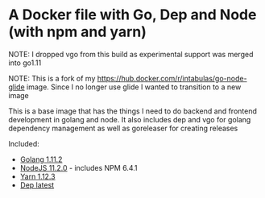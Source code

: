 # A Docker file with Go, Dep and Node (with npm and yarn)

NOTE: I dropped vgo from this build as experimental support was merged into go1.11

NOTE: This is a fork of my https://hub.docker.com/r/intabulas/go-node-glide image. Since I no longer use glide I wanted to transition to a new image

This is a base image that has the things I need to do backend and frontend development in golang and node. It also includes dep and vgo for golang dependency management as well as goreleaser for creating releases

Included:

- [Golang 1.11.2](https://golang.org/)
- [NodeJS 11.2.0](https://nodejs.org/en/) - includes NPM 6.4.1
- [Yarn 1.12.3](https://yarnpkg.com/)
- [Dep latest](https://github.com/golang/dep)
